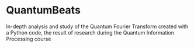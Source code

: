 # QuantumBeats
In-depth analysis and study of the Quantum Fourier Transform created with a Python code, the result of research during the Quantum Information Processing course
